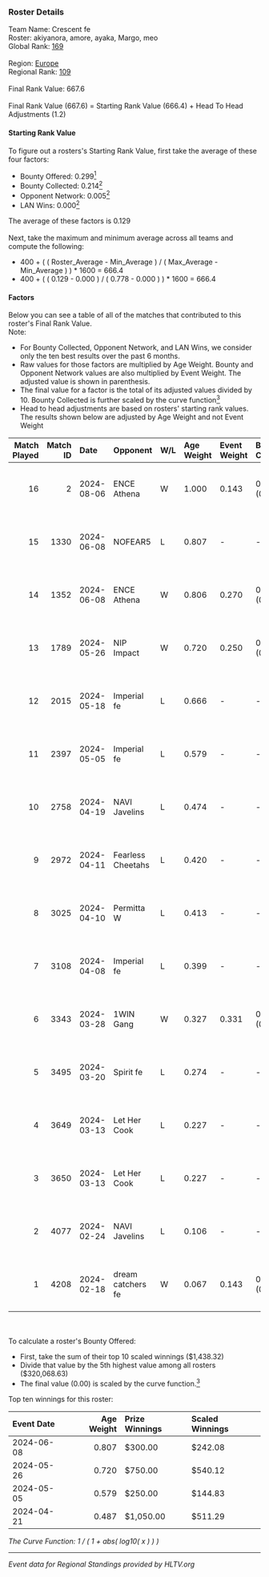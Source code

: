 ### Roster Details<br />
Team Name: Crescent fe<br />
Roster: akiyanora, amore, ayaka, Margo, meo<br />
Global Rank: [169](../standings_global.md)<br />
<br />
Region: [Europe]( ../standings_europe.md)<br />
Regional Rank: [109]( ../standings_europe.md)<br />
<br />
Final Rank Value:  667.6<br />
<br />
Final Rank Value (667.6) = Starting Rank Value (666.4) + Head To Head Adjustments (1.2)<br />

#### Starting Rank Value<br />
To figure out a rosters's Starting Rank Value, first take the average of these four factors:<br />
- Bounty Offered: 0.299[<sup>1</sup>](#table2)
- Bounty Collected: 0.214[<sup>2</sup>](#table1)
- Opponent Network: 0.005[<sup>2</sup>](#table1)
- LAN Wins: 0.000[<sup>2</sup>](#table1)

The average of these factors is 0.129<br />
<br />
Next, take the maximum and minimum average across all teams and compute the following:<br />
- 400 + ( ( Roster_Average - Min_Average ) / ( Max_Average - Min_Average ) ) * 1600 = 666.4
- 400 + ( ( 0.129 - 0.000 ) / ( 0.778 - 0.000 ) ) * 1600 = 666.4


#### Factors<br />
Below you can see a table of all of the matches that contributed to this roster's Final Rank Value.<br />
Note:<br />

- For Bounty Collected, Opponent Network, and LAN Wins, we consider only the ten best results over the past 6 months.
- Raw values for those factors are multiplied by Age Weight. Bounty and Opponent Network values are also multiplied by Event Weight. The adjusted value is shown in parenthesis.
- The final value for a factor is the total of its adjusted values divided by 10. Bounty Collected is further scaled by the curve function[<sup>3</sup>](#curveFunction)
- Head to head adjustments are based on rosters' starting rank values. The results shown below are adjusted by Age Weight and not Event Weight
<span id="table1"></span><br />


| Match Played | Match ID | Date       | Opponent          | W/L | Age Weight | Event Weight | Bounty Collected | Opponent Network | LAN Wins  | H2H Adj. | Roster                              |
| -: | -: | :- | :- | :- | :- | :- | :- | :- | :- | -: | :- |
|           16 |        2 | 2024-08-06 | ENCE Athena       | W   | 1.000      | 0.143        | 0.002 (0.000)    | 0.033 (0.005)    | 0 (0.000) |    13.62 | akiyanora, amore, ayaka, Margo, meo |
|           15 |     1330 | 2024-06-08 | NOFEAR5           | L   | 0.807      | -            | -                | -                | -         |   -12.08 | akiyanora, amore, ayaka, Margo, meo |
|           14 |     1352 | 2024-06-08 | ENCE Athena       | W   | 0.806      | 0.270        | 0.002 (0.001)    | 0.033 (0.007)    | 0 (0.000) |    11.51 | akiyanora, amore, ayaka, Margo, meo |
|           13 |     1789 | 2024-05-26 | NIP Impact        | W   | 0.720      | 0.250        | 0.005 (0.001)    | 0.219 (0.039)    | 0 (0.000) |    13.86 | akiyanora, amore, ayaka, Margo, meo |
|           12 |     2015 | 2024-05-18 | Imperial fe       | L   | 0.666      | -            | -                | -                | -         |    -1.98 | akiyanora, amore, ayaka, Margo, meo |
|           11 |     2397 | 2024-05-05 | Imperial fe       | L   | 0.579      | -            | -                | -                | -         |    -1.76 | akiyanora, amore, ayaka, Margo, meo |
|           10 |     2758 | 2024-04-19 | NAVI Javelins     | L   | 0.474      | -            | -                | -                | -         |    -3.82 | akiyanora, amore, ayaka, Margo, meo |
|            9 |     2972 | 2024-04-11 | Fearless Cheetahs | L   | 0.420      | -            | -                | -                | -         |    -5.82 | akiyanora, amore, ayaka, Margo, meo |
|            8 |     3025 | 2024-04-10 | Permitta W        | L   | 0.413      | -            | -                | -                | -         |    -9.31 | akiyanora, amore, ayaka, Margo, meo |
|            7 |     3108 | 2024-04-08 | Imperial fe       | L   | 0.399      | -            | -                | -                | -         |    -1.37 | akiyanora, amore, ayaka, Margo, meo |
|            6 |     3343 | 2024-03-28 | 1WIN Gang         | W   | 0.327      | 0.331        | 0.001 (0.000)    | 0.016 (0.002)    | 0 (0.000) |     5.04 | akiyanora, amore, ayaka, Margo, meo |
|            5 |     3495 | 2024-03-20 | Spirit fe         | L   | 0.274      | -            | -                | -                | -         |    -4.26 | akiyanora, amore, ayaka, Margo, meo |
|            4 |     3649 | 2024-03-13 | Let Her Cook      | L   | 0.227      | -            | -                | -                | -         |    -1.34 | akiyanora, amore, ayaka, Margo, meo |
|            3 |     3650 | 2024-03-13 | Let Her Cook      | L   | 0.227      | -            | -                | -                | -         |    -1.32 | akiyanora, amore, ayaka, Margo, meo |
|            2 |     4077 | 2024-02-24 | NAVI Javelins     | L   | 0.106      | -            | -                | -                | -         |    -1.00 | akiyanora, amore, ayaka, Margo, meo |
|            1 |     4208 | 2024-02-18 | dream catchers fe | W   | 0.067      | 0.143        | 0.016 (0.000)    | 0.167 (0.002)    | 0 (0.000) |     1.20 | akiyanora, amore, ayaka, Margo, meo |

<br />
<span id="table2"></span><br />
To calculate a roster's Bounty Offered:<br />

- First, take the sum of their top 10 scaled winnings ($1,438.32)
- Divide that value by the 5th highest value among all rosters ($320,068.63)
- The final value (0.00) is scaled by the curve function.[<sup>3</sup>](#curveFunction)

Top ten winnings for this roster:<br />

| Event Date | Age Weight | Prize Winnings | Scaled Winnings |
| :- | -: | :- | :- |
| 2024-06-08 |      0.807 | $300.00        | $242.08         |
| 2024-05-26 |      0.720 | $750.00        | $540.12         |
| 2024-05-05 |      0.579 | $250.00        | $144.83         |
| 2024-04-21 |      0.487 | $1,050.00      | $511.29         |


<span id="curveFunction"></span>_The Curve Function: 1 / ( 1 + abs( log10( x ) ) )_<br />

---
_Event data for Regional Standings provided by HLTV.org_<br />
